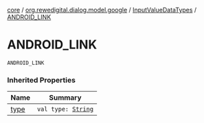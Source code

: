 [core](../../index.md) / [org.rewedigital.dialog.model.google](../index.md) / [InputValueDataTypes](index.md) / [ANDROID_LINK](./-a-n-d-r-o-i-d_-l-i-n-k.md)

# ANDROID_LINK

`ANDROID_LINK`

### Inherited Properties

| Name | Summary |
|---|---|
| [type](type.md) | `val type: `[`String`](https://kotlinlang.org/api/latest/jvm/stdlib/kotlin/-string/index.html) |
